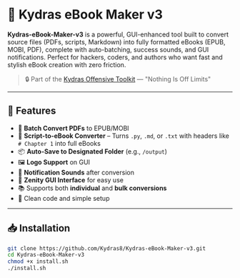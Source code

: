 # 🧠 Kydras eBook Maker v3

**Kydras-eBook-Maker-v3** is a powerful, GUI-enhanced tool built to convert source files (PDFs, scripts, Markdown) into fully formatted eBooks (EPUB, MOBI, PDF), complete with auto-batching, success sounds, and GUI notifications. Perfect for hackers, coders, and authors who want fast and stylish eBook creation with zero friction.

> 🔒 Part of the [Kydras Offensive Toolkit](https://github.com/Kydras8) — "Nothing Is Off Limits"

---

## 🚀 Features

- 📁 **Batch Convert PDFs** to EPUB/MOBI
- 🧠 **Script-to-eBook Converter** – Turns `.py`, `.md`, or `.txt` with headers like `# Chapter 1` into full eBooks
- 📦 **Auto-Save to Designated Folder** (e.g., `/output`)
- 🖼️ **Logo Support** on GUI
- 🔔 **Notification Sounds** after conversion
- 🧠 **Zenity GUI Interface** for easy use
- 📚 Supports both **individual** and **bulk conversions**
- 🧼 Clean code and simple setup

---

## 📥 Installation

```bash
git clone https://github.com/Kydras8/Kydras-eBook-Maker-v3.git
cd Kydras-eBook-Maker-v3
chmod +x install.sh
./install.sh
